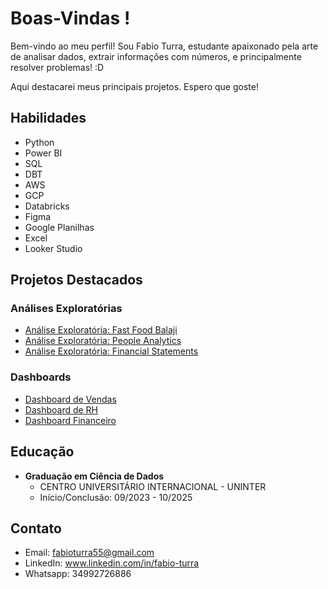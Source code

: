 # Boas-Vindas !

Bem-vindo ao meu perfil! Sou Fabio Turra, estudante apaixonado pela arte de analisar dados, extrair informações com números, e principalmente resolver problemas! :D

Aqui destacarei meus principais projetos. Espero que goste!

## Habilidades

  - Python
  - Power BI
  - SQL
  - DBT
  - AWS
  - GCP
  - Databricks
  - Figma
  - Google Planilhas
  - Excel
  - Looker Studio
  
## Projetos Destacados

  ### Análises Exploratórias
   - [Análise Exploratória: Fast Food Balaji](https://databricks-prod-cloudfront.cloud.databricks.com/public/4027ec902e239c93eaaa8714f173bcfc/41058796997588/2717551927225190/2997851627585052/latest.html)
   - [Análise Exploratória: People Analytics](https://databricks-prod-cloudfront.cloud.databricks.com/public/4027ec902e239c93eaaa8714f173bcfc/41058796997588/4322163361888454/2997851627585052/latest.html)
   - [Análise Exploratória: Financial Statements](https://databricks-prod-cloudfront.cloud.databricks.com/public/4027ec902e239c93eaaa8714f173bcfc/41058796997588/4475476620039375/2997851627585052/latest.html)

  ### Dashboards
   - [Dashboard de Vendas](https://app.powerbi.com/view?r=eyJrIjoiYmUzMTIyZWYtODk5Yi00ZjEwLTkyOWMtOTE2NmNlNTY0NmUwIiwidCI6IjI5ODU4OGViLWVkMTEtNGYwZS05MmU1LWI5ZjlmMmE2NTEzMiJ9)
   - [Dashboard de RH](https://app.powerbi.com/view?r=eyJrIjoiZWU1NzBlOTktZTdlNS00YzhjLWFhNjItYmU4YWUyNWUzMTdkIiwidCI6IjI5ODU4OGViLWVkMTEtNGYwZS05MmU1LWI5ZjlmMmE2NTEzMiJ9)
   - [Dashboard Financeiro](https://app.powerbi.com/view?r=eyJrIjoiZmNjZDRiZmUtZTViZC00M2I1LThlMTQtZDYyNzM5ZGI4MTg4IiwidCI6IjI5ODU4OGViLWVkMTEtNGYwZS05MmU1LWI5ZjlmMmE2NTEzMiJ9)

## Educação

- **Graduação em Ciência de Dados**
  - CENTRO UNIVERSITÁRIO INTERNACIONAL - UNINTER
  - Início/Conclusão: 09/2023 - 10/2025

## Contato

- Email: fabioturra55@gmail.com
- LinkedIn: www.linkedin.com/in/fabio-turra
- Whatsapp: 34992726886
